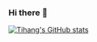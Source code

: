 ### Hi there :wave:

[![Tihang's GitHub stats](https://github-readme-stats.vercel.app/api?username=tihang&show_icons=true&theme=radical&count_private=true)](https://github.com/anuraghazra/github-readme-stats)

